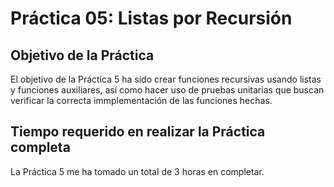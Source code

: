 # Práctica 05: Listas por Recursión

## Objetivo de la Práctica

El objetivo de la Práctica 5 ha sido crear funciones recursivas usando listas y funciones auxiliares, así como hacer uso de pruebas unitarias que buscan verificar la correcta immplementación de las funciones hechas.

## Tiempo requerido en realizar la Práctica completa

La Práctica 5 me ha tomado un total de 3 horas en completar.